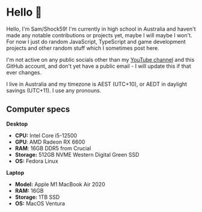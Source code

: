 # Hello :wave:

Hello, I'm Sam/Shock59! I'm currently in high school in Australia and haven't made any notable contributions or projects yet, maybe I will maybe I won't. For now I just do random JavaScript, TypeScript and game development projects and other random stuff which I sometimes post here.

I'm not active on any public socials other than my [YouTube channel](https://youtube.com/@shock59/) and this GitHub account, and don't yet have a public email - I will update this if that ever changes.

I live in Australia and my timezone is AEST (UTC+10), or AEDT in daylight savings (UTC+11). I use any pronouns.

## Computer specs

**Desktop**

- **CPU:** Intel Core i5-12500
- **GPU**: AMD Radeon RX 6600
- **RAM**: 16GB DDR5 from Crucial
- **Storage:** 512GB NVME Western Digital Green SSD
- **OS:** Fedora Linux

**Laptop**

- **Model:** Apple M1 MacBook Air 2020
- **RAM:** 16GB
- **Storage:** 1TB SSD
- **OS:** MacOS Ventura
